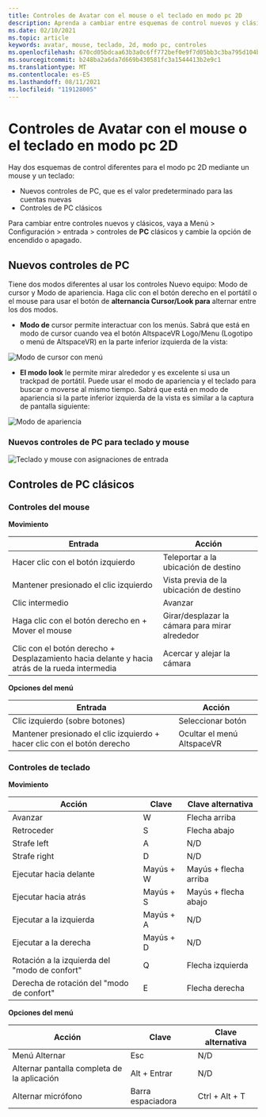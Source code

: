 ```yaml
---
title: Controles de Avatar con el mouse o el teclado en modo pc 2D
description: Aprenda a cambiar entre esquemas de control nuevos y clásicos para mover los avatares con el mouse y el teclado en modo pc 2D.
ms.date: 02/10/2021
ms.topic: article
keywords: avatar, mouse, teclado, 2d, modo pc, controles
ms.openlocfilehash: 670cd05bdcaa63b3a0c6ff772bef0e9f7d05bb3c3ba795d104bf5d857401a848
ms.sourcegitcommit: b248ba2a6da7d669b430581fc3a1544413b2e9c1
ms.translationtype: MT
ms.contentlocale: es-ES
ms.lasthandoff: 08/11/2021
ms.locfileid: "119128005"
---
```

# <a name="avatar-controls-with-mousekeyboard-in-2d-pc-mode"></a>Controles de Avatar con el mouse o el teclado en modo pc 2D

Hay dos esquemas de control diferentes para el modo pc 2D mediante un mouse y un teclado:
* Nuevos controles de PC, que es el valor predeterminado para las cuentas nuevas
* Controles de PC clásicos

Para cambiar entre controles nuevos y clásicos, vaya a Menú > Configuración > entrada > controles de **PC** clásicos y cambie la opción de encendido o apagado.

## <a name="new-pc-controls"></a>Nuevos controles de PC

Tiene dos modos diferentes al usar los controles Nuevo equipo: Modo de cursor y Modo de apariencia. Haga clic con el botón derecho en el portátil o el mouse para usar el botón de **alternancia Cursor/Look para** alternar entre los dos modos.

* **Modo de** cursor permite interactuar con los menús. Sabrá que está en modo de cursor cuando vea el botón AltspaceVR Logo/Menu (Logotipo o menú de AltspaceVR) en la parte inferior izquierda de la vista:

![Modo de cursor con menú](images/avatar-controls-img-01.png)

* **El modo look** le permite mirar alrededor y es excelente si usa un trackpad de portátil. Puede usar el modo de apariencia y el teclado para buscar o moverse al mismo tiempo. Sabrá que está en modo de apariencia si la parte inferior izquierda de la vista es similar a la captura de pantalla siguiente:

![Modo de apariencia](images/avatar-controls-img-02.png)

### <a name="new-pc-controls-for-keyboard--mouse"></a>Nuevos controles de PC para teclado y mouse

![Teclado y mouse con asignaciones de entrada](images/avatar-controls-img-03.png)

## <a name="classic-pc-controls"></a>Controles de PC clásicos 

### <a name="mouse-controls"></a>Controles del mouse

**Movimiento**

| Entrada | Acción |
|---|---|
| Hacer clic con el botón izquierdo | Teleportar a la ubicación de destino |
| Mantener presionado el clic izquierdo | Vista previa de la ubicación de destino |
| Clic intermedio | Avanzar |
| Haga clic con el botón derecho en + Mover el mouse | Girar/desplazar la cámara para mirar alrededor |
| Clic con el botón derecho + Desplazamiento hacia delante y hacia atrás de la rueda intermedia | Acercar y alejar la cámara |

**Opciones del menú**

| Entrada | Acción |
|---|---|
| Clic izquierdo (sobre botones) | Seleccionar botón |
| Mantener presionado el clic izquierdo + hacer clic con el botón derecho | Ocultar el menú AltspaceVR |

### <a name="keyboard-controls"></a>Controles de teclado

**Movimiento**

| Acción | Clave | Clave alternativa |
|---|---|---|
| Avanzar | W | Flecha arriba |
| Retroceder | S | Flecha abajo |
| Strafe left | A | N/D |
| Strafe right | D | N/D |
| Ejecutar hacia delante | Mayús + W | Mayús + flecha arriba |
| Ejecutar hacia atrás | Mayús + S | Mayús + flecha abajo |
| Ejecutar a la izquierda | Mayús + A | N/D |
| Ejecutar a la derecha | Mayús + D | N/D |
| Rotación a la izquierda del "modo de confort" | Q | Flecha izquierda |
| Derecha de rotación del "modo de confort" | E | Flecha derecha |

**Opciones del menú**

| Acción | Clave | Clave alternativa |
|---|---|---|
| Menú Alternar | Esc | N/D |
| Alternar pantalla completa de la aplicación | Alt + Entrar | N/D |
| Alternar micrófono | Barra espaciadora | Ctrl + Alt + T |